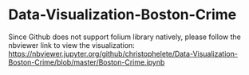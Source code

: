 # Data-Visualization-Boston-Crime

Since Github does not support folium library natively, please follow the nbviewer link to view the visualization: https://nbviewer.jupyter.org/github/christophelete/Data-Visualization-Boston-Crime/blob/master/Boston-Crime.ipynb
